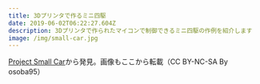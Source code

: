 ```yaml
---
title: 3Dプリンタで作るミニ四駆
date: 2019-06-02T06:22:27.604Z
description: 3Dプリンタで作られたマイコンで制御できるミニ四駆の作例を紹介します
image: /img/small-car.jpg
---
```

[Project Small Car](https://www.instructables.com/id/Project-Small-Car/)から発見。画像もここから転載（CC BY-NC-SA By osoba95）

